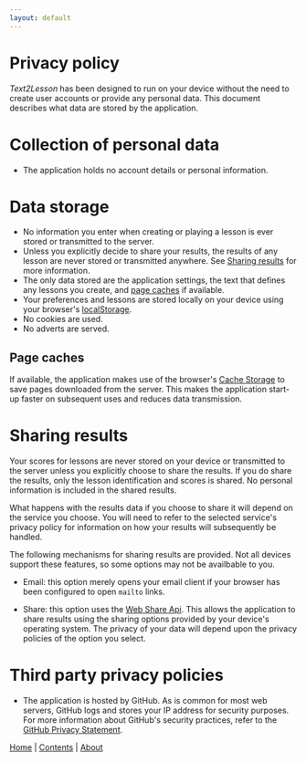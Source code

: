 ```yaml
---
layout: default
---
```


# Privacy policy

_Text2Lesson_ has been designed to run on your device without the need to
create user accounts or provide any personal data. This document describes what
data are stored by the application.

# Collection of personal data

- The application holds no account details or personal information.

# Data storage

- No information you enter when creating or playing a lesson is ever stored or
  transmitted to the server.
- Unless you explicitly decide to share your results, the results of any lesson
  are never stored or transmitted anywhere. See
  [Sharing results](#sharing-results) for more information.
- The only data stored are the application settings, the text that defines any
  lessons you create, and [page caches](#page-caches) if available.
- Your preferences and lessons are stored locally on your device using your
  browser's
  [localStorage](https://developer.mozilla.org/en-US/docs/Web/API/Web_Storage_API).
- No cookies are used.
- No adverts are served.

## Page caches

If available, the application makes use of the browser's
[Cache Storage](https://developer.mozilla.org/en-US/docs/Web/API/CacheStorage)
to save pages downloaded from the server. This makes the application start-up
faster on subsequent uses and reduces data transmission.

# Sharing results

Your scores for lessons are never stored on your device or transmitted to
the server unless you explicitly choose to share the results. If you do share
the results, only the lesson identification and scores is shared. No
personal information is included in the shared results.

What happens with the results data if you choose to share it will depend on the
service you choose. You will need to refer to the selected service's privacy
policy for information on how your results will subsequently be handled.

The following mechanisms for sharing results are provided. Not all devices
support these features, so some options may not be availbable to you.

- Email: this option merely opens your email client if your browser has been
  configured to open `mailto` links.

- Share: this option uses the
  [Web Share Api](https://developer.mozilla.org/en-US/docs/Web/API/Web_Share_API).
  This allows the application to share results using the sharing options provided
  by your device's operating system. The privacy of your data will depend upon
  the privacy policies of the option you select.

# Third party privacy policies

- The application is hosted by GitHub. As is common for most web servers, GitHub
  logs and stores your IP address for security purposes. For more information
  about GitHub's security practices, refer to the
  [GitHub Privacy Statement](https://docs.github.com/en/site-policy/privacy-policies/github-privacy-statement).

[Home](./index.md) | [Contents](./contents.md) | [About](./about.md)
